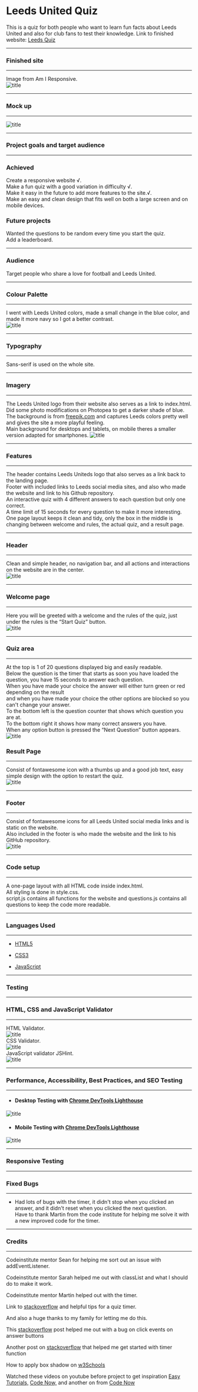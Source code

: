 # Leeds United Quiz #

This is a quiz for both people who want to learn fun facts about Leeds United and also for club fans to test their knowledge.
Link to finished website: [Leeds Quiz](https://andreas-ka.github.io/leeds-quiz/)   

----

### Finished site ##
----
Image from Am I Responsive.   
![title](/assets/images/am-i-responsive-image.png)     

----

### Mock up ##
----
![title](/assets/images/mockup-quiz.png)  

----

### Project goals and target audience ###
----
### Achieved ###

Create a responsive website √.  
Make a fun quiz with a good variation in difficulty √.  
Make it easy in the future to add more features to the site.√.  
Make an easy and clean design that fits well on both a large screen and on mobile devices.  
### Future projects ###    

Wanted the questions to be random every time you start the quiz.  
Add a leaderboard.   

----

### Audience ###
Target people who share a love for football and Leeds United. 

----
    
### Colour Palette ###
----
I went with Leeds United colors, made a small change in the blue color, and made it more navy so I got a better contrast.   
![title](/assets/images/color-palette.png)  

----
       
### Typography ###
----
Sans-serif is used on the whole site.  

----
        
### Imagery ###
----
The Leeds United logo from their website also serves as a link to index.html.   
Did some photo modifications on Photopea to get a darker shade of blue.   
The background is from [freepik.com](https://www.freepik.com/free-vector/modern-wavy-shapes-abstract-curvy-stylish-background_8866250.htm#page=2&query=blue%20yellow%20background&position=40&from_view=keyword&track=ais.) and captures Leeds colors pretty well and gives the site a more playful feeling.   
Main background for desktops and tablets, on mobile theres a smaller version adapted for smartphones.
![title](/assets/images/readme-background-image.png)  

----
   
### Features ###
----
The header contains Leeds Uniteds logo that also serves as a link back to the landing page.   
Footer with included links to Leeds social media sites, and also who made the website and link to his Github repository.   
An interactive quiz with 4 different answers to each question but only one correct.   
A time limit of 15 seconds for every question to make it more interesting.   
One page layout keeps it clean and tidy, only the box in the middle is changing between welcome and rules, the actual quiz, and a result page.    

----

### Header ### 
----
Clean and simple header, no navigation bar, and all actions and interactions on the website are in the center.  
![title](/assets/images/readme-header.png)   

----

### Welcome page ###
----
Here you will be greeted with a welcome and the rules of the quiz, just under the rules is the “Start Quiz” button.   
![title](/assets/images/readme-welcome-area.png)   

----

### Quiz area ###
----
At the top is 1 of 20 questions displayed big and easily readable.   
Below the question is the timer that starts as soon you have loaded the question, you have 15 seconds to answer each question.   
When you have made your choice the answer will either turn green or red depending on the result    
and when you have made your choice the other options are blocked so you can't change your answer.   
To the bottom left is the question counter that shows which question you are at.   
To the bottom right it shows how many correct answers you have.   
When any option button is pressed the “Next Question” button appears.   
![title](/assets/images/readme-quiz-area.png)

### Result Page ###
----
Consist of fontawesome icon with a thumbs up and a good job text, easy simple design with the option to restart the quiz.   
![title](/assets/images/readme-result-area.png)  

----

### Footer ###
----
Consist of fontawesome icons for all Leeds United social media links and is static on the website.   
Also included in the footer is who made the website and the link to his GitHub repository.   
![title](/assets/images/readme-footer.png)  

----

### Code setup ###
----
A one-page layout with all HTML code inside index.html.   
All styling is done in style.css.  
script.js contains all functions for the website and questions.js contains all questions
to keep the code more readable.   

----

### Languages Used ###
----
-   [HTML5](https://en.wikipedia.org/wiki/HTML5)

-   [CSS3](https://en.wikipedia.org/wiki/Cascading_Style_Sheets)

-   [JavaScript](https://en.wikipedia.org/wiki/JavaScript)   
----


### Testing ###
----

### HTML, CSS and JavaScript Validator ###
----
HTML Validator.  
![title](/assets/images/readme-html-validator.png)  
CSS Validator.   
![title](/assets/images/readme-css-validator.png)   
JavaScript validator JSHint.   
![title](/assets/images/readme-jshint.png)  

----

### Performance, Accessibility, Best Practices, and SEO Testing ###
----

- #### Desktop Testing with [Chrome DevTools Lighthouse](https://developers.google.com/web/tools/lighthouse)
![title](/assets/images/lighthouse-desktop.png)  
  
- #### Mobile Testing with [Chrome DevTools Lighthouse](https://developers.google.com/web/tools/lighthouse)
![title](/assets/images/lighthouse-mobile.png)  

----
 

### Responsive Testing ###
----


### Fixed Bugs ###
----
- Had lots of bugs with the timer, it didn't stop when you clicked an answer, and it didn't reset when you clicked the next question.   
Have to thank Martin from the code institute for helping me solve it with a new improved code for the timer.   

----

### Credits ###
----

Codeinstitute mentor Sean for helping me sort out an issue with addEventListener.

Codeinstitute mentor Sarah helped me out with classList and what I should do to make it work.

Codeinstitute mentor Martin helped out with the timer.

Link to [stackoverflow](https://stackoverflow.com/questions/44314897/javascript-timer-for-a-quiz) and helpful tips for a quiz timer.   

And also a huge thanks to my family for letting me do this.  

This [stackoverflow](https://stackoverflow.com/questions/68127861/how-can-i-make-a-span-element-cover-a-button-completely) post helped me out with a bug on click events on answer buttons 

Another post on [stackoverflow](https://stackoverflow.com/questions/44314897/javascript-timer-for-a-quiz) that helped me get started with timer function 

How to apply box shadow on [w3Schools](https://www.w3schools.com/css/tryit.asp?filename=trycss_buttons_shadow)

Watched these videos on youtube before project to get inspiration [Easy Tutorials,](https://www.youtube.com/watch?v=fz8bwvn9lA4) [Code Now,](https://www.youtube.com/watch?v=3fbU4z7fPe4&t=3465s) and another on from [Code Now](https://www.youtube.com/watch?v=A9vLoDBm9Lc)

